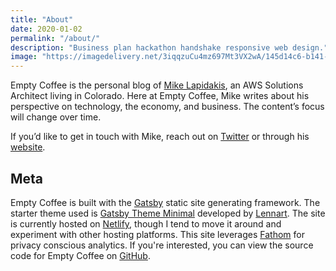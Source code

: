 ```yaml
---
title: "About"
date: 2020-01-02
permalink: "/about/"
description: "Business plan hackathon handshake responsive web design."
image: "https://imagedelivery.net/3iqqzuCu4mz697Mt3VX2wA/145d14c6-b141-4d56-afc4-257d19742e00/hero"
---
```


Empty Coffee is the personal blog of [Mike Lapidakis](https://mike.lapidak.is), an AWS Solutions Architect living in Colorado. Here at Empty Coffee, Mike writes about his perspective on technology, the economy, and business. The content’s focus will change over time.

If you’d like to get in touch with Mike, reach out on [Twitter](https://twitter.com/mlapida) or through his [website](https://mike.lapidak.is/#contact).

## Meta

Empty Coffee is built with the [Gatsby](https://www.gatsbyjs.com) static site generating framework. The starter theme used is [Gatsby Theme Minimal](https://github.com/LekoArts/gatsby-themes/tree/master/themes/gatsby-theme-minimal-blog) developed by [Lennart](https://twitter.com/lekoarts_de). The site is currently hosted on [Netlify](https://www.netlify.com), though I tend to move it around and experiment with other hosting platforms. This site leverages [Fathom](https://usefathom.com/ref/DT1NEH) for privacy conscious analytics. If you're interested, you can view the source code for Empty Coffee on [GitHub](https://github.com/mlapida/empty-coffee).
